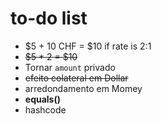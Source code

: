 # to-do list

* $5 + 10 CHF = $10 if rate is 2:1
* ~~$5 * 2 = $10~~
* Tornar `amount` privado
* ~~efeito colateral em Dollar~~
* arredondamento em Momey
* **equals()**
* hashcode